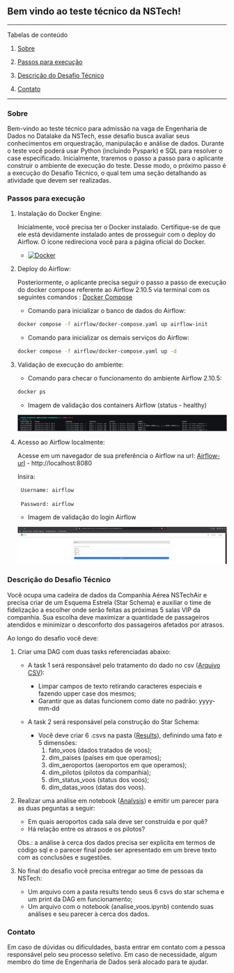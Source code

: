 ## **Bem vindo ao teste técnico da NSTech!**

*******
Tabelas de conteúdo 
 1. [Sobre](#about)

 2. [Passos para execução](#steps)

 3. [Descrição do Desafio Técnico](#description)

 4. [Contato](#contact)

*******
<div id='about'/> 

### Sobre

Bem-vindo ao teste técnico para admissão na vaga de Engenharia de Dados no Datalake da NSTech, esse desafio busca avaliar seus conhecimentos em orquestração, manipulação e análise de dados. Durante o teste você poderá usar Python (incluindo Pyspark) e SQL para resolver o case especificado. Inicialmente, traremos o passo a passo para o aplicante construir o ambiente de execução do teste. Desse modo, o próximo passo é a execução do Desafio Técnico, o qual tem uma seção detalhando as atividade que devem ser realizadas. 

<div id='steps'/>

### Passos para execução

1. Instalação do Docker Engine:

    Inicialmente, você precisa ter o Docker instalado. Certifique-se de que ele está devidamente instalado antes de prosseguir com o deploy do Airflow. O ícone redireciona você para a página oficial do Docker.

    * [![Docker][Docker-logo]][Docker-url]

2. Deploy do Airflow:

    Posteriormente, o aplicante precisa seguir o passo a passo de execução do docker compose referente ao Airflow 2.10.5 via terminal com os seguintes comandos : [Docker Compose](./airflow/docker-compose.yaml)

    * Comando para inicializar o banco de dados do Airflow:
    ```sh
    docker compose -f airflow/docker-compose.yaml up airflow-init
    ```
    * Comando para inicializar os demais serviços do Airflow:
    ```sh
    docker compose -f airflow/docker-compose.yaml up -d
    ```
3. Validação de execução do ambiente:
    * Comando para checar o funcionamento do ambiente Airflow 2.10.5:

    ```sh
    docker ps
    ```

    * Imagem de validação dos containers Airflow (status - healthy)

    ![Figura_1](images/airflow-containers.png)

4. Acesso ao Airflow localmente:
    
    Acesse em um navegador de sua preferência o Airflow na url: [Airflow-url] - http://localhost:8080

    Insira:

        Username: airflow
        
        Password: airflow

    * Imagem de validação do login Airflow

    ![Figura_2](images/airflow-login.png)


<div id='description'/>

### Descrição do Desafio Técnico

Você ocupa uma cadeira de dados da Companhia Aérea NSTechAir e precisa criar de um Esquema Estrela (Star Schema) e auxiliar o time de fidelização a escolher onde serão feitas as próximas 5 salas VIP da companhia. Sua escolha deve maximizar a quantidade de passageiros atendidos e minimizar o desconforto dos passageiros afetados por atrasos.

Ao longo do desafio você deve:

1. Criar uma DAG com duas tasks referenciadas abaixo:

    * A task 1 será responsável pelo tratamento do dado no csv ([Arquivo CSV](./airflow/src/voos.csv)):
        - Limpar campos de texto retirando caracteres especiais e fazendo upper case dos mesmos;
        - Garantir que as datas funcionem como date no padrão: yyyy-mm-dd 

    * A task 2 será responsável pela construção do Star Schema:
        - Você deve criar 6 .csvs na pasta ([Results](./airflow/src/results)), definindo uma fato e 5 dimensões:
            1. fato_voos (dados tratados de voos);
            2. dim_paises (países em que operamos);
            3. dim_aeroportos (aeroportos em que operamos);
            4. dim_pilotos (pilotos da companhia);
            5. dim_status_voos (status dos voos);
            6. dim_datas_voos (datas dos voos).
            
2. Realizar uma análise em notebook ([Analysis](./airflow/analysis/analise_voos.ipynb)) e emitir um parecer para as duas peguntas a seguir:
    
    * Em quais aeroportos cada sala deve ser construída e por quê?
    * Há relação entre os atrasos e os pilotos?

    Obs.: a análise à cerca dos dados precisa ser explicíta em termos de código sql e o parecer final pode ser apresentado em um breve texto com as conclusões e sugestões.

3. No final do desafio você precisa entregar ao time de pessoas da NSTech:
    * Um arquivo com a pasta results tendo seus 6 csvs do star schema e um print da DAG em funcionamento;
    * Um arquivo com o notebook (analise_voos.ipynb) contendo suas análises e seu parecer à cerca dos dados.

<div id='contact'/>

### Contato

Em caso de dúvidas ou dificuldades, basta entrar em contato com a pessoa responsável pelo seu processo seletivo. Em caso de necessidade, algum membro do time de Engenharia de Dados será alocado para te ajudar.

<!-- MARKDOWN LINKS & IMAGES -->
[Docker-logo]: https://img.shields.io/badge/docker-%230db7ed.svg?style=for-the-badge&logo=docker&logoColor=white
[Docker-url]: https://www.docker.com/
[Airflow-url]: http://localhost:8080

